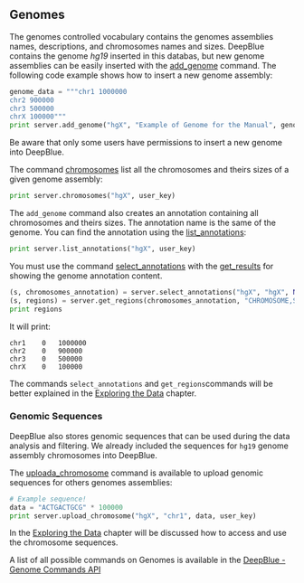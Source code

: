 ## Genomes

The genomes controlled vocabulary contains the genomes assemblies names, descriptions, and chromosomes names and sizes.
DeepBlue contains the genome *hg19* inserted in this databas, but new genome assemblies can be easily inserted with the [add_genome](http://deepblue.mpi-inf.mpg.de/api.html#api-add_genome) command. The following code example shows how to insert a new genome assembly:

```python
genome_data = """chr1 1000000
chr2 900000
chr3 500000
chrX 100000"""
print server.add_genome("hgX", "Example of Genome for the Manual", genome_data, user_key)
``` 
Be aware that only some users have permissions to insert a new genome into DeepBlue.

The command [chromosomes](http://deepblue.mpi-inf.mpg.de/api.html#api-chromosomes) list all the chromosomes and theirs sizes of a given genome assembly:
```python
print server.chromosomes("hgX", user_key)
```

The ```add_genome``` command also creates an annotation containing all chromosomes and theirs sizes. The annotation name is the same of the genome. You can find the annotation using the [list_annotations](http://deepblue.mpi-inf.mpg.de/api.html#api-list_annotations):

```python
print server.list_annotations("hgX", user_key)
```

You must use the command [select_annotations](http://deepblue.mpi-inf.mpg.de/api.html#api-select_annotations) with the [get_results](http://deepblue.mpi-inf.mpg.de/api.html#api-get_regions) for showing the genome annotation content.

```python
(s, chromosomes_annotation) = server.select_annotations("hgX", "hgX", None, None, None, user_key)
(s, regions) = server.get_regions(chromosomes_annotation, "CHROMOSOME,START,END", user_key)
print regions
```
It will print:
```
chr1	0	1000000
chr2	0	900000
chr3	0	500000
chrX	0	100000
```

The commands ```select_annotations``` and ```get_regions```commands will be better explained in the [Exploring the Data](../03-exploring/03-00-exploring.md) chapter.  

### Genomic Sequences

DeepBlue also stores genomic sequences that can be used during the data analysis and filtering. 
We already included the sequences for ```hg19``` genome assembly chromosomes into DeepBlue.

The [uploada_chromosome](http://deepblue.mpi-inf.mpg.de/api.html#api-upload_chromosome) command is available to upload genomic sequences for others genomes assemblies:

```python
# Example sequence!
data = "ACTGACTGCG" * 100000 
print server.upload_chromosome("hgX", "chr1", data, user_key)
```
In the [Exploring the Data](../03-exploring/03-00-exploring.md) chapter will be discussed how to access and use the chromosome sequences.


A list of all possible commands on Genomes is available in the [DeepBlue - Genome Commands API](http://deepblue.mpi-inf.mpg.de/api.html#api-genomes)